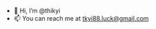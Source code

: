 - 👋 Hi, I’m @thikyi
- 📫 You can reach me at tkyi88.luck@gmail.com

<!---
thikyi/thikyi is a ✨ special ✨ repository because its `README.md` (this file) appears on your GitHub profile.
You can click the Preview link to take a look at your changes.
--->

